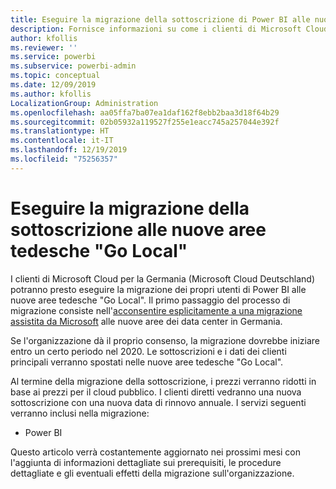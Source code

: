 ```yaml
---
title: Eseguire la migrazione della sottoscrizione di Power BI alle nuove aree tedesche "Go Local"
description: Fornisce informazioni su come i clienti di Microsoft Cloud per la Germania (Microsoft Cloud Deutschland) possono eseguire la migrazione dei propri utenti di Power BI alle nuove aree tedesche "Go Local".
author: kfollis
ms.reviewer: ''
ms.service: powerbi
ms.subservice: powerbi-admin
ms.topic: conceptual
ms.date: 12/09/2019
ms.author: kfollis
LocalizationGroup: Administration
ms.openlocfilehash: aa05ffa7ba07ea1daf162f8ebb2baa3d18f64b29
ms.sourcegitcommit: 02b05932a119527f255e1eacc745a257044e392f
ms.translationtype: HT
ms.contentlocale: it-IT
ms.lasthandoff: 12/19/2019
ms.locfileid: "75256357"
---
```

# <a name="migrate-your-subscription-to-the-new-go-local-german-regions"></a>Eseguire la migrazione della sottoscrizione alle nuove aree tedesche "Go Local"

I clienti di Microsoft Cloud per la Germania (Microsoft Cloud Deutschland) potranno presto eseguire la migrazione dei propri utenti di Power BI alle nuove aree tedesche "Go Local". Il primo passaggio del processo di migrazione consiste nell'[acconsentire esplicitamente a una migrazione assistita da Microsoft](https://aka.ms/office365germanymoveoptin) alle nuove aree dei data center in Germania.

Se l'organizzazione dà il proprio consenso, la migrazione dovrebbe iniziare entro un certo periodo nel 2020. Le sottoscrizioni e i dati dei clienti principali verranno spostati nelle nuove aree tedesche "Go Local".

Al termine della migrazione della sottoscrizione, i prezzi verranno ridotti in base ai prezzi per il cloud pubblico. I clienti diretti vedranno una nuova sottoscrizione con una nuova data di rinnovo annuale. I servizi seguenti verranno inclusi nella migrazione:

* Power BI

Questo articolo verrà costantemente aggiornato nei prossimi mesi con l'aggiunta di informazioni dettagliate sui prerequisiti, le procedure dettagliate e gli eventuali effetti della migrazione sull'organizzazione.
